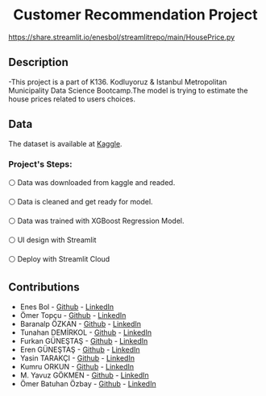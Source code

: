 <h1 align="center">Customer Recommendation Project</h1>


https://share.streamlit.io/enesbol/streamlitrepo/main/HousePrice.py

## Description
-This project is a part of K136. Kodluyoruz & Istanbul Metropolitan Municipality Data Science Bootcamp.The model is trying to estimate the house prices related to users choices.

## Data
The dataset is available at [Kaggle](https://www.kaggle.com/c/house-prices-advanced-regression-techniques).

<h3 align="left">Project's Steps:</h3>
  
⚪️ Data was downloaded from kaggle and readed.
  
⚪️ Data is cleaned and get ready for model.

⚪️ Data was trained with XGBoost Regression Model.
 
⚪️ UI design with Streamlit
  
⚪️ Deploy with Streamlit Cloud
  

## Contributions
* Enes Bol - [Github](https://github.com/enesbol) - [LinkedIn](https://www.linkedin.com/in/enesbol/)
* Ömer Topçu - [Github](https://github.com/dromertopcu) - [LinkedIn](https://www.linkedin.com/in/drot/)
* Baranalp ÖZKAN - [Github](https://github.com/baranalpozkan) - [LinkedIn](https://www.linkedin.com/in/baranalpozkan)
* Tunahan DEMİRKOL - [Github](https://github.com/TunahanDemirkol) - [LinkedIn](https://www.linkedin.com/in/tunahandemirkol/)
* Furkan GÜNEŞTAŞ - [Github](https://github.com/fgunestas) - [LinkedIn](https://www.linkedin.com/in/fgunestas/)
* Eren GÜNEŞTAŞ - [Github](https://github.com/shuharii) - [LinkedIn](https://www.linkedin.com/in/erengunestas/)
* Yasin TARAKÇI - [Github](https://github.com/ysntrkc) - [LinkedIn](https://www.linkedin.com/in/yasintarakci)
* Kumru ORKUN - [Github](https://github.com/kumruo) - [LinkedIn](https://www.linkedin.com/in/kumru-orkun-30848b198/)
* M. Yavuz GÖKMEN - [Github](https://github.com/AbyssWatcher-17) - [LinkedIn](https://www.linkedin.com/in/myavuzgokmen)
* Ömer Batuhan Özbay - [Github](https://github.com/kakan18) - [LinkedIn](https://www.linkedin.com/in/omerbatuhanozbay)


